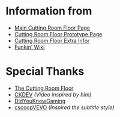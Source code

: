 # Information from
- [Main Cutting Room Floor Page](https://tcrf.net/Prerelease:Friday_Night_Funkin%27)
- [Cutting Room Floor Prototype Page](https://tcrf.net/Proto:Friday_Night_Funkin%27)
- [Cutting Room Floor Extra Infor](https://tcrf.net/Proto:Friday_Night_Funkin%27/Newgrounds_Demo)
- [Funkin' Wiki](https://fridaynightfunkin.wiki.gg)

# Special Thanks
- [The Cutting Room Floor](https://tcrf.net/The_Cutting_Room_Floor)
- [CKDEV](https://www.youtube.com/@CKDEV) *(Video inspired by him)*
- [DidYouKnowGaming](https://www.youtube.com/@DidYouKnowGamin)
- [cscoopVEVO](https://www.youtube.com/@cscoopvevo) *(Inspired the subtitle style)*
